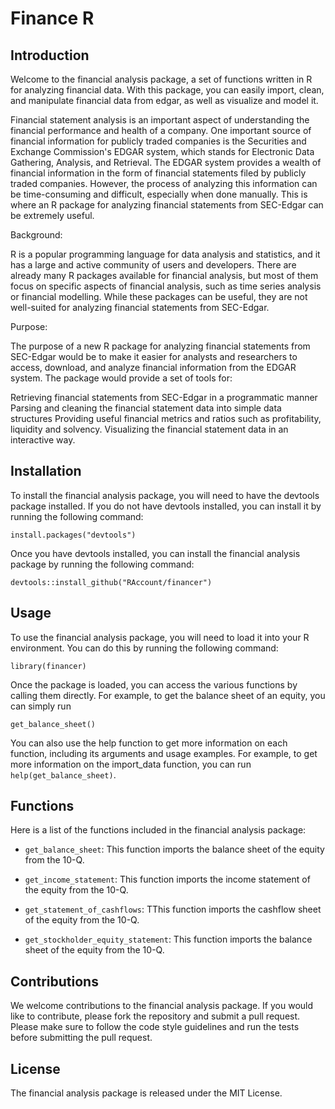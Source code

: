 # Finance R

## Introduction

Welcome to the financial analysis package, a set of functions written in R for analyzing financial data. With this package, you can easily import, clean, and manipulate financial data from edgar, as well as visualize and model it.

Financial statement analysis is an important aspect of understanding the financial performance and health of a company. One important source of financial information for publicly traded companies is the Securities and Exchange Commission's EDGAR system, which stands for Electronic Data Gathering, Analysis, and Retrieval. The EDGAR system provides a wealth of financial information in the form of financial statements filed by publicly traded companies. However, the process of analyzing this information can be time-consuming and difficult, especially when done manually. This is where an R package for analyzing financial statements from SEC-Edgar can be extremely useful.

Background:

R is a popular programming language for data analysis and statistics, and it has a large and active community of users and developers. There are already many R packages available for financial analysis, but most of them focus on specific aspects of financial analysis, such as time series analysis or financial modelling. While these packages can be useful, they are not well-suited for analyzing financial statements from SEC-Edgar.

Purpose:

The purpose of a new R package for analyzing financial statements from SEC-Edgar would be to make it easier for analysts and researchers to access, download, and analyze financial information from the EDGAR system. The package would provide a set of tools for:

Retrieving financial statements from SEC-Edgar in a programmatic manner
Parsing and cleaning the financial statement data into simple data structures 
Providing useful financial metrics and ratios such as profitability, liquidity and solvency.
Visualizing the financial statement data in an interactive way.




## Installation


To install the financial analysis package, you will need to have the devtools package installed. If you do not have devtools installed, you can install it by running the following command:

`install.packages("devtools")`

Once you have devtools installed, you can install the financial analysis package by running the following command:

`devtools::install_github("RAccount/financer")`

## Usage

To use the financial analysis package, you will need to load it into your R environment. You can do this by running the following command:

`library(financer)`

Once the package is loaded, you can access the various functions by calling them directly. For example, to get the balance sheet of an equity, you can simply run

`get_balance_sheet()`

You can also use the help function to get more information on each function, including its arguments and usage examples. For example, to get more information on the import_data function, you can run `help(get_balance_sheet)`.

## Functions

Here is a list of the functions included in the financial analysis package:

-   `get_balance_sheet`: This function imports the balance sheet of the equity from the 10-Q.

-   `get_income_statement`: This function imports the income statement of the equity from the 10-Q.

-   `get_statement_of_cashflows`: TThis function imports the cashflow sheet of the equity from the 10-Q.

-   `get_stockholder_equity_statement`: This function imports the balance sheet of the equity from the 10-Q.

## Contributions

We welcome contributions to the financial analysis package. If you would like to contribute, please fork the repository and submit a pull request. Please make sure to follow the code style guidelines and run the tests before submitting the pull request.

## License

The financial analysis package is released under the MIT License.
